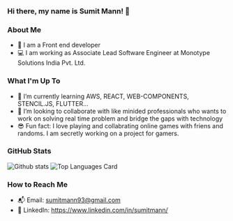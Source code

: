 <!--
**sumitmann/sumitmann** is a ✨ _special_ ✨ repository because its `README.md` (this file) appears on your GitHub profile.
-->

### Hi there, my name is Sumit Mann! 👋

### About Me 
- 👨 I am a Front end developer
- 💻 I am working as Associate Lead Software Engineer at Monotype Solutions India Pvt. Ltd.

### What I'm Up To 
- 🌱 I’m currently learning AWS, REACT, WEB-COMPONENTS, STENCIL.JS, FLUTTER...
- 🔭 I’m looking to collaborate with like minided professionals who wants to work on solving real time problem and bridge the gaps with technology 
- 😎 Fun fact: I love playing and collabrating online games with friens and randoms. I am secretly working on a project for gamers.

### GitHub Stats 
![Github stats](https://github-readme-stats.vercel.app/api?username=sumitmann&show_icons=true&count_private=true&layout=compact&bg_color=45,ee7752,e73c7e,23a6d5,23d5ab&title_color=fff&text_color=fff)
![Top Languages Card](https://github-readme-stats.vercel.app/api/top-langs/?username=sumitmann&layout=compact&theme=mediumcontrast)

### How to Reach Me
- 📬 Email: sumitmann93@gmail.com
- 👤 LinkedIn: https://www.linkedin.com/in/sumitmann/
